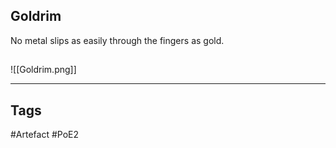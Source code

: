 ## Goldrim
No metal slips as easily through the fingers as gold.
##
![[Goldrim.png]]

---
## Tags
#Artefact
#PoE2